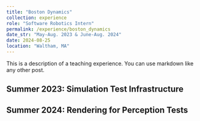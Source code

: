 ```yaml
---
title: "Boston Dynamics"
collection: experience
role: "Software Robotics Intern"
permalink: /experience/boston_dynamics
date_str: "May-Aug. 2023 & June-Aug. 2024"
date: 2024-08-25
location: "Waltham, MA"
---
```


This is a description of a teaching experience. You can use markdown like any other post.

Summer 2023: Simulation Test Infrastructure
------

Summer 2024: Rendering for Perception Tests
------
